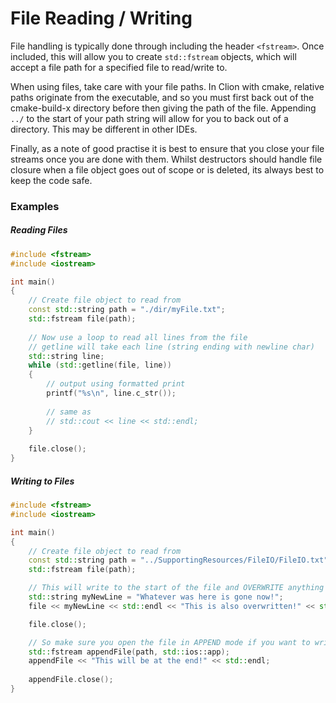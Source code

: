 # File Reading / Writing

File handling is typically done through including the header `<fstream>`.
Once included, this will allow you to create `std::fstream` objects, which
will accept a file path for a specified file to read/write to.

When using files, take care with your file paths. In Clion with cmake, relative
paths originate from the executable, and so you must first back out of the 
cmake-build-x directory before then giving the path of the file. Appending `../`
to the start of your path string will allow for you to back out of a directory. 
This may be different in other IDEs.

Finally, as a note of good practise it is best to ensure that you close your
file streams once you are done with them. Whilst destructors should handle
file closure when a file object goes out of scope or is deleted, its always
best to keep the code safe.

### Examples

##### Reading Files
```c++
#include <fstream>
#include <iostream>

int main() 
{
    // Create file object to read from
    const std::string path = "./dir/myFile.txt";
    std::fstream file(path);
    
    // Now use a loop to read all lines from the file
    // getline will take each line (string ending with newline char)
    std::string line;
    while (std::getline(file, line))
    {
        // output using formatted print
        printf("%s\n", line.c_str());
        
        // same as
        // std::cout << line << std::endl;
    }
    
    file.close();   
}
```


##### Writing to Files
```c++
#include <fstream>
#include <iostream>

int main() 
{
    // Create file object to read from
    const std::string path = "../SupportingResources/FileIO/FileIO.txt";
    std::fstream file(path);

    // This will write to the start of the file and OVERWRITE anything already there!
    std::string myNewLine = "Whatever was here is gone now!";
    file << myNewLine << std::endl << "This is also overwritten!" << std::endl;

    file.close();

    // So make sure you open the file in APPEND mode if you want to write to the end of it
    std::fstream appendFile(path, std::ios::app);
    appendFile << "This will be at the end!" << std::endl;
    
    appendFile.close();
}
```